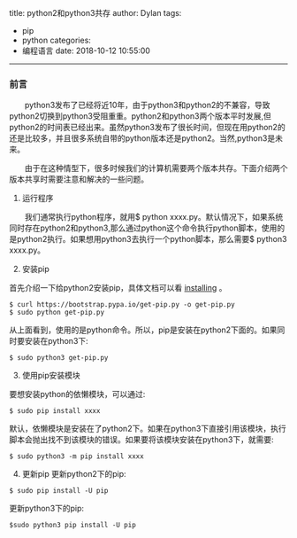 title: python2和python3共存
author: Dylan
tags:
  - pip
  - python
categories:
  - 编程语言
date: 2018-10-12 10:55:00
---
### 前言
&emsp;&emsp;python3发布了已经将近10年，由于python3和python2的不兼容，导致python2切换到python3受阻重重。python2和python3两个版本平时发展,但python2的时间表已经出来。虽然python3发布了很长时间，但现在用python2的还是比较多，并且很多系统自带的python版本还是python2。当然,python3是未来。

&emsp;&emsp;由于在这种情型下，很多时候我们的计算机需要两个版本共存。下面介绍两个版本共享时需要注意和解决的一些问题。

1. 运行程序

&emsp;&emsp;我们通常执行python程序，就用$ python xxxx.py。默认情况下，如果系统同时存在python2和python3,那么通过python这个命令执行python脚本，使用的是python2执行。如果想用python3去执行一个python脚本，那么需要$ python3 xxxx.py。

2. 安装pip

首先介绍一下给python2安装pip，具体文档可以看 [installing](https://pip.pypa.io/en/stable/installing/) 。

```shell
$ curl https://bootstrap.pypa.io/get-pip.py -o get-pip.py
$ sudo python get-pip.py
```
从上面看到，使用的是python命令。所以，pip是安装在python2下面的。如果同时要安装在python3下:

```shell
$ sudo python3 get-pip.py
```

3. 使用pip安装模块

要想安装python的依懒模块，可以通过:

```shell
$ sudo pip install xxxx
```
默认，依懒模块是安装在了python2下。如果在python3下直接引用该模块，执行脚本会抛出找不到该模块的错误。如果要将该模块安装在python3下，就需要:

```shell
$ sudo python3 -m pip install xxxx
```

4. 更新pip
更新python2下的pip:

```shell
$ sudo pip install -U pip
```
更新python3下的pip:

```shell
$sudo python3 pip install -U pip
```